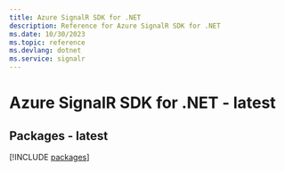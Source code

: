 ```yaml
---
title: Azure SignalR SDK for .NET
description: Reference for Azure SignalR SDK for .NET
ms.date: 10/30/2023
ms.topic: reference
ms.devlang: dotnet
ms.service: signalr
---
```

# Azure SignalR SDK for .NET - latest
## Packages - latest
[!INCLUDE [packages](signalr-index.md)]